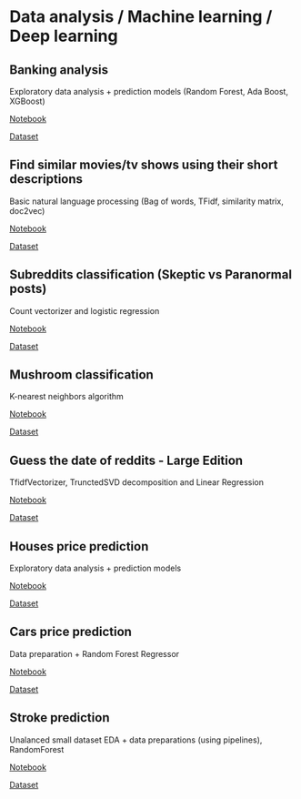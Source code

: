 # Data analysis / Machine learning / Deep learning

## Banking analysis 
Exploratory data analysis + prediction models (Random Forest, Ada Boost, XGBoost)

[Notebook](https://github.com/Th3NiKo/Data-analysis-training/blob/main/Banking-analysis.ipynb)

[Dataset](https://www.kaggle.com/prakharrathi25/banking-dataset-marketing-targets)

## Find similar movies/tv shows using their short descriptions
Basic natural language processing (Bag of words, TFidf, similarity matrix, doc2vec)

[Notebook](https://github.com/Th3NiKo/Data-analysis-training/blob/main/Finding-similar-films-using-descriptions-tfidf.ipynb)

[Dataset](https://www.kaggle.com/shivamb/netflix-shows)

## Subreddits classification (Skeptic vs Paranormal posts)
Count vectorizer and logistic regression

[Notebook](https://github.com/Th3NiKo/Data-analysis-training/blob/main/Skeptic-vs-paranormal-subreddits-logistic-regression.ipynb)

[Dataset](https://gonito.net/gitlist/paranormal-or-skeptic.git/master/)

## Mushroom classification 
K-nearest neighbors algorithm

[Notebook](https://github.com/Th3NiKo/Data-analysis-training/blob/main/Mushroom-classification-challenge-KNN.ipynb)

[Dataset](https://gonito.net/gitlist/mushrooms.git/master/)

## Guess the date of reddits - Large Edition
TfidfVectorizer, TrunctedSVD decomposition and Linear Regression

[Notebook](https://github.com/Th3NiKo/Data-analysis-training/blob/main/Guess-the-date-of-reddits-large-edition.ipynb)

[Dataset](https://git.wmi.amu.edu.pl/dawjur/guess-reddit-date-sumo.git)

## Houses price prediction
Exploratory data analysis + prediction models

[Notebook](https://github.com/Th3NiKo/Data-analysis-training/blob/main/Houses-price-prediction-EDA.ipynb)

[Dataset](https://gonito.net/gitlist/mieszkania4.git/master)

## Cars price prediction
Data preparation + Random Forest Regressor

[Notebook](https://github.com/Th3NiKo/Data-analysis-training/blob/main/Cars-price-prediction-random-forest.ipynb)

[Dataset](https://gonito.net/gitlist/auta.git/master)

## Stroke prediction
Unalanced small dataset
EDA + data preparations (using pipelines), RandomForest

[Notebook](https://github.com/Th3NiKo/Data-analysis-training/blob/main/Stroke-prediction)

[Dataset](https://www.kaggle.com/fedesoriano/stroke-prediction-dataset)
